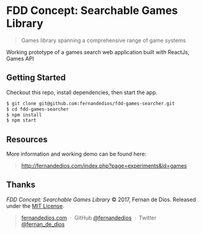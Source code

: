 FDD Concept: Searchable Games Library
=========

> Games library spanning a comprehensive range of game systems

Working prototype of a games search web application built with ReactJs, Games API

Getting Started
------------

Checkout this repo, install dependencies, then start the app.

```html
$ git clone git@github.com:fernandedios/fdd-games-searcher.git
$ cd fdd-games-searcher
$ npm install
$ npm start
```

Resources
---------
More information and working demo can be found here:
> http://fernandedios.com/index.php?page=experiments&id=games

Thanks
------

*FDD Concept: Searchable Games Library* © 2017, Fernan de Dios. Released under the [MIT License].<br>

> [fernandedios.com](http://fernandedios.com) &nbsp;&middot;&nbsp;
> GitHub [@fernandedios](https://github.com/fernandedios) &nbsp;&middot;&nbsp;
> Twitter [@fernan_de_dios](https://twitter.com/fernan_de_dios)

[MIT License]: http://mit-license.org/
